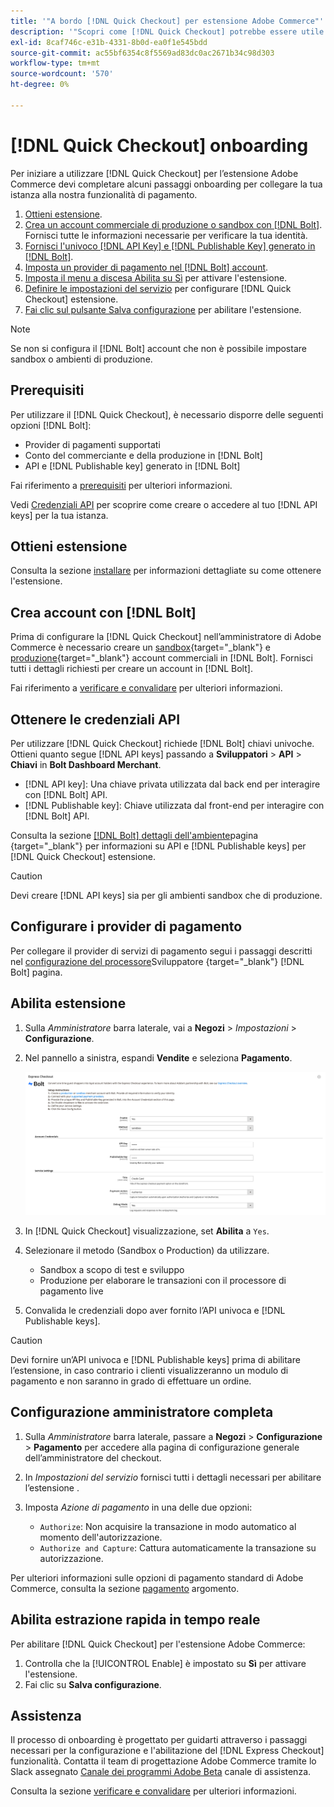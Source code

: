 ```yaml
---
title: '"A bordo [!DNL Quick Checkout] per estensione Adobe Commerce"'
description: '"Scopri come [!DNL Quick Checkout] potrebbe essere utile per la tua istanza Adobe Commerce e per come effettuare l’onboarding e la configurazione dell’estensione."'
exl-id: 8caf746c-e31b-4331-8b0d-ea0f1e545bdd
source-git-commit: ac55bf6354c8f5569ad83dc0ac2671b34c98d303
workflow-type: tm+mt
source-wordcount: '570'
ht-degree: 0%

---
```


# [!DNL Quick Checkout] onboarding

Per iniziare a utilizzare [!DNL Quick Checkout] per l’estensione Adobe Commerce devi completare alcuni passaggi onboarding per collegare la tua istanza alla nostra funzionalità di pagamento.

1. [Ottieni estensione](#get-extension).
1. [Crea un account commerciale di produzione o sandbox con [!DNL Bolt]](#create-account-with-bolt). Fornisci tutte le informazioni necessarie per verificare la tua identità.
1. [Fornisci l&#39;univoco [!DNL API Key] e [!DNL Publishable Key] generato in [!DNL Bolt]](#obtain-api-credentials).
1. [Imposta un provider di pagamento nel [!DNL Bolt] account](#configure-payment-providers).
1. [Imposta il menu a discesa Abilita su Sì](#enable-extension) per attivare l&#39;estensione.
1. [Definire le impostazioni del servizio](#complete-admin-configuration) per configurare [!DNL Quick Checkout] estensione.
1. [Fai clic sul pulsante Salva configurazione](#enable-live-quick-checkout) per abilitare l&#39;estensione.

>[!NOTE]
>
> Se non si configura il [!DNL Bolt] account che non è possibile impostare sandbox o ambienti di produzione.

## Prerequisiti

Per utilizzare il [!DNL Quick Checkout], è necessario disporre delle seguenti opzioni [!DNL Bolt]:

- Provider di pagamenti supportati
- Conto del commerciante e della produzione in [!DNL Bolt]
- API e [!DNL Publishable key] generato in [!DNL Bolt]

Fai riferimento a [prerequisiti](../quick-checkout/prerequisites.md) per ulteriori informazioni.

Vedi [Credenziali API](#obtain-api-credentials) per scoprire come creare o accedere al tuo [!DNL API keys] per la tua istanza.

## Ottieni estensione

Consulta la sezione [installare](../quick-checkout/install.md) per informazioni dettagliate su come ottenere l&#39;estensione.

## Crea account con [!DNL Bolt]

Prima di configurare la [!DNL Quick Checkout] nell’amministratore di Adobe Commerce è necessario creare un [sandbox](https://merchant-sandbox.bolt.com/register){target=&quot;_blank&quot;} e [produzione](https://merchant.bolt.com/register){target=&quot;_blank&quot;} account commerciali in [!DNL Bolt]. Fornisci tutti i dettagli richiesti per creare un account in [!DNL Bolt].

Fai riferimento a [verificare e convalidare](../quick-checkout/testing.md) per ulteriori informazioni.

## Ottenere le credenziali API

Per utilizzare [!DNL Quick Checkout] richiede [!DNL Bolt] chiavi univoche. Ottieni quanto segue [!DNL API keys] passando a **Sviluppatori** > **API** > **Chiavi** in **Bolt Dashboard Merchant**.

- [!DNL API key]: Una chiave privata utilizzata dal back end per interagire con [!DNL Bolt] API.
- [!DNL Publishable key]: Chiave utilizzata dal front-end per interagire con [!DNL Bolt] API.

Consulta la sezione [[!DNL Bolt] dettagli dell&#39;ambiente](https://help.bolt.com/developers/references/environment-details/#about-keys)pagina {target=&quot;_blank&quot;} per informazioni su API e [!DNL Publishable keys] per [!DNL Quick Checkout] estensione.

>[!CAUTION]
>
> Devi creare [!DNL API keys] sia per gli ambienti sandbox che di produzione.

## Configurare i provider di pagamento

Per collegare il provider di servizi di pagamento segui i passaggi descritti nel [configurazione del processore](https://help.bolt.com/integrations/adobe-quick-checkout/set-up/)Sviluppatore {target=&quot;_blank&quot;} [!DNL Bolt] pagina.

## Abilita estensione

1. Sulla _Amministratore_ barra laterale, vai a **Negozi** > _Impostazioni_ > **Configurazione**.
1. Nel pannello a sinistra, espandi **Vendite** e seleziona **Pagamento**.

   ![Pagamento rapido](assets/admin-view.png)

1. In [!DNL Quick Checkout] visualizzazione, set **Abilita** a `Yes`.
1. Selezionare il metodo (Sandbox o Production) da utilizzare.

   - Sandbox a scopo di test e sviluppo
   - Produzione per elaborare le transazioni con il processore di pagamento live

1. Convalida le credenziali dopo aver fornito l’API univoca e [!DNL Publishable keys].

>[!CAUTION]
>
> Devi fornire un’API univoca e [!DNL Publishable keys] prima di abilitare l’estensione, in caso contrario i clienti visualizzeranno un modulo di pagamento e non saranno in grado di effettuare un ordine.

## Configurazione amministratore completa

1. Sulla _Amministratore_ barra laterale, passare a **Negozi** > **Configurazione** > **Pagamento** per accedere alla pagina di configurazione generale dell’amministratore del checkout.
1. In _Impostazioni del servizio_ fornisci tutti i dettagli necessari per abilitare l’estensione .
1. Imposta _Azione di pagamento_ in una delle due opzioni:

   - `Authorize`: Non acquisire la transazione in modo automatico al momento dell&#39;autorizzazione.
   - `Authorize and Capture`: Cattura automaticamente la transazione su autorizzazione.

Per ulteriori informazioni sulle opzioni di pagamento standard di Adobe Commerce, consulta la sezione [pagamento](https://docs.magento.com/user-guide/configuration/sales/checkout.html) argomento.

## Abilita estrazione rapida in tempo reale

Per abilitare [!DNL Quick Checkout] per l&#39;estensione Adobe Commerce:

1. Controlla che la [!UICONTROL Enable] è impostato su **Sì** per attivare l&#39;estensione.
1. Fai clic su **Salva configurazione**.

## Assistenza

Il processo di onboarding è progettato per guidarti attraverso i passaggi necessari per la configurazione e l&#39;abilitazione del [!DNL Express Checkout] funzionalità. Contatta il team di progettazione Adobe Commerce tramite lo Slack assegnato [Canale dei programmi Adobe Beta](http://adobe-beta-programs.slack.com/) canale di assistenza.

Consulta la sezione [verificare e convalidare](../quick-checkout/testing.md) per ulteriori informazioni.
